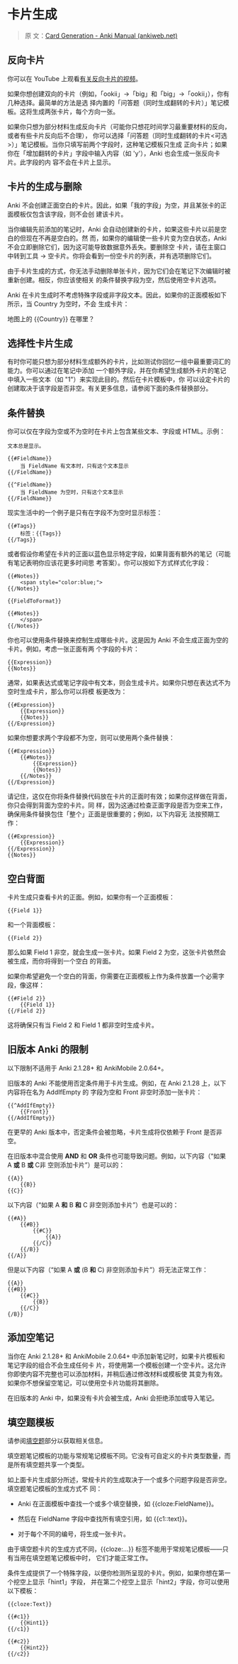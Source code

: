 # 卡片生成

> 原
> 文：[Card Generation - Anki Manual (ankiweb.net)](https://docs.ankiweb.net/templates/generation.html)

<!-- toc -->

## 反向卡片

你可以在 YouTube 上观看[有关反向卡片的视频](http://www.youtube.com/watch?v=DnbKwHEQ1mA&yt:cc=on)。

如果你想创建双向的卡片（例如，「ookii」→「big」和「big」→「ookii」），你有几种选择。最简单的方法是选
择内置的「问答题（同时生成翻转的卡片）」笔记模板。这将生成两张卡片，每个方向一张。

如果你只想为部分材料生成反向卡片（可能你只想花时间学习最重要材料的反向，或者有些卡片反向后不合理），
你可以选择「问答题（同时生成翻转的卡片<可选>）」笔记模板。当你只填写前两个字段时，这种笔记模板只生成
正向卡片；如果你在「增加翻转的卡片」字段中输入内容（如 'y'），Anki 也会生成一张反向卡片。此字段的内
容不会在卡片上显示。

## 卡片的生成与删除

Anki 不会创建正面空白的卡片。因此，如果「我的字段」为空，并且某张卡的正面模板仅包含该字段，则不会创
建该卡片。

当你编辑先前添加的笔记时，Anki 会自动创建新的卡片，如果这些卡片以前是空白的但现在不再是空白的。然
而，如果你的编辑使一些卡片变为空白状态，Anki 不会立即删除它们，因为这可能导致数据意外丢失。要删除空
卡片，请在主窗口中转到工具 → 空卡片。你将会看到一份空卡片的列表，并有选项删除它们。

由于卡片生成的方式，你无法手动删除单张卡片，因为它们会在笔记下次编辑时被重新创建。相反，你应该使相关
的条件替换字段为空，然后使用空卡片选项。

Anki 在卡片生成时不考虑特殊字段或非字段文本。因此，如果你的正面模板如下所示，当 Country 为空时，不会
生成卡片：

地图上的 {{Country}} 在哪里？

## 选择性卡片生成

有时你可能只想为部分材料生成额外的卡片，比如测试你回忆一组中最重要词汇的能力。你可以通过在笔记中添加
一个额外字段，并在你希望生成额外卡片的笔记中填入一些文本（如 "1"）来实现此目的。然后在卡片模板中，你
可以设定卡片的创建取决于该字段是否非空。有关更多信息，请参阅下面的条件替换部分。

## 条件替换

你可以仅在字段为空或不为空时在卡片上包含某些文本、字段或 HTML。示例：

    文本总是显示。

    {{#FieldName}}
        当 FieldName 有文本时，只有这个文本显示
    {{/FieldName}}

    {{^FieldName}}
        当 FieldName 为空时，只有这个文本显示
    {{/FieldName}}

现实生活中的一个例子是只有在字段不为空时显示标签：

    {{#Tags}}
        标签：{{Tags}}
    {{/Tags}}

或者假设你希望在卡片的正面以蓝色显示特定字段，如果背面有额外的笔记（可能有笔记表明你应该花更多时间思
考答案）。你可以按如下方式样式化字段：

    {{#Notes}}
        <span style="color:blue;">
    {{/Notes}}

    {{FieldToFormat}}

    {{#Notes}}
        </span>
    {{/Notes}}

你也可以使用条件替换来控制生成哪些卡片。这是因为 Anki 不会生成正面为空的卡片。例如，考虑一张正面有两
个字段的卡片：

    {{Expression}}
    {{Notes}}

通常，如果表达式或笔记字段中有文本，则会生成卡片。如果你只想在表达式不为空时生成卡片，那么你可以将模
板更改为：

    {{#Expression}}
        {{Expression}}
        {{Notes}}
    {{/Expression}}

如果你想要求两个字段都不为空，则可以使用两个条件替换：

    {{#Expression}}
        {{#Notes}}
            {{Expression}}
            {{Notes}}
        {{/Notes}}
    {{/Expression}}

请记住，这仅在你将条件替换代码放在卡片的正面时有效；如果你这样做在背面，你只会得到背面为空的卡片。同
样，因为这通过检查正面字段是否为空来工作，确保用条件替换包住「整个」正面是很重要的；例如，以下内容无
法按预期工作：

    {{#Expression}}
        {{Expression}}
    {{/Expression}}
    {{Notes}}

## 空白背面

卡片生成只查看卡片的正面。例如，如果你有一个正面模板：

    {{Field 1}}

和一个背面模板：

    {{Field 2}}

那么如果 Field 1 非空，就会生成一张卡片。如果 Field 2 为空，这张卡片依然会被生成，而你将得到一个空白
的背面。

如果你希望避免一个空白的背面，你需要在正面模板上作为条件放置一个必需字段，像这样：

    {{#Field 2}}
        {{Field 1}}
    {{/Field 2}}

这将确保只有当 Field 2 和 Field 1 都非空时生成卡片。

## 旧版本 Anki 的限制

以下限制不适用于 Anki 2.1.28+ 和 AnkiMobile 2.0.64+。

旧版本的 Anki 不能使用否定条件用于卡片生成。例如，在 Anki 2.1.28 上，以下内容将在名为 AddIfEmpty 的
字段为空和 Front 非空时添加一张卡片：

    {{^AddIfEmpty}}
        {{Front}}
    {{/AddIfEmpty}}

在更早的 Anki 版本中，否定条件会被忽略，卡片生成将仅依赖于 Front 是否非空。

在旧版本中混合使用 **AND** 和 **OR** 条件也可能导致问题。例如，以下内容（“如果 A **或** B **或** C非
空则添加卡片”）是可以的：

    {{A}}
        {{B}}
    {{C}}

以下内容（“如果 A **和** B **和** C 非空则添加卡片”）也是可以的：

    {{#A}}
        {{#B}}
            {{#C}}
                {{A}}
            {{/C}}
        {{/B}}
    {{/A}}

但是以下内容（“如果 A **或** (B **和** C) 非空则添加卡片”）将无法正常工作：

    {{A}}
    {{#B}}
        {{#C}}
            {{B}}
        {{/C}}
    {/B}}

## 添加空笔记

当你在 Anki 2.1.28+ 和 AnkiMobile 2.0.64+ 中添加新笔记时，如果卡片模板和笔记字段的组合不会生成任何卡
片，将使用第一个模板创建一个空卡片。这允许你即使内容不完整也可以添加材料，并稍后通过修改材料或模板使
其变为有效。如果你不想保留空笔记，可以使用空卡片功能将其删除。

在旧版本的 Anki 中，如果没有卡片会被生成，Anki 会拒绝添加或导入笔记。

## 填空题模板

请参阅[填空题](../editing.md#填空题)部分以获取相关信息。

填空题笔记模板的功能与常规笔记模板不同。它没有可自定义的卡片类型数量，而是所有填空题共享一个类型。

如上面卡片生成部分所述，常规卡片的生成取决于一个或多个问题字段是否非空。填空题笔记模板的生成方式不
同：

- Anki 在正面模板中查找一个或多个填空替换，如 {{cloze:FieldName}}。

- 然后在 FieldName 字段中查找所有填空引用，如 {{c1::text}}。

- 对于每个不同的编号，将生成一张卡片。

由于填空题卡片的生成方式不同，{{cloze:...}} 标签不能用于常规笔记模板——只有当用在填空题笔记模板中时，
它们才能正常工作。

条件生成提供了一个特殊字段，以便你检测所呈现的卡片。例如，如果你想在第一个挖空上显示「hint1」字段，
并在第二个挖空上显示「hint2」字段，你可以使用以下模板：

    {{cloze:Text}}

    {{#c1}}
        {{Hint1}}
    {{/c1}}

    {{#c2}}
        {{Hint2}}
    {{/c2}}
